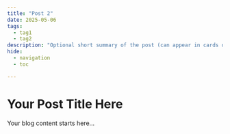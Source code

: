 ```yaml
---
title: "Post 2"
date: 2025-05-06
tags:
  - tag1
  - tag2
description: "Optional short summary of the post (can appear in cards or previews)."
hide:
  - navigation
  - toc

---
```


# Your Post Title Here

Your blog content starts here...


